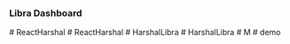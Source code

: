 ### Libra Dashboard
#   R e a c t H a r s h a l  
 #   R e a c t H a r s h a l  
 #   H a r s h a l L i b r a  
 #   H a r s h a l L i b r a  
 #   M  
 #   d e m o  
 